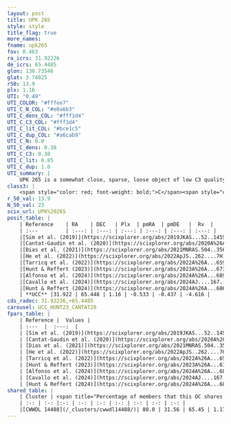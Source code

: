 ```yaml
---
layout: post
title: UPK 265
style: style
title_flag: true
more_names: 
fname: upk265
fov: 0.463
ra_icrs: 31.92226
de_icrs: 65.4485
glon: 130.73546
glat: 3.74825
r50: 13.9
plx: 1.16
UTI: "0.49"
UTI_COLOR: "#fffee7"
UTI_C_N_COL: "#e0a6b3"
UTI_C_dens_COL: "#fff1d4"
UTI_C_C3_COL: "#fff1d4"
UTI_C_lit_COL: "#bce1c5"
UTI_C_dup_COL: "#a6cab9"
UTI_C_N: 0.0
UTI_C_dens: 0.38
UTI_C_C3: 0.38
UTI_C_lit: 0.85
UTI_C_dup: 1.0
UTI_summary: |
    UPK 265 is a somewhat close, sparse, loose object of low C3 quality. It is well-studied in the literature. This object shares a large percentage of members with a later reported entry.<br><br><span style="color: #99180f; font-weight: bold;">Warning: </span>contains less than 25 stars with <i>P>0.5</i> estimated.
class3: |
    <span style="color: red; font-weight: bold;">C</span><span style="color: #FFC300; font-weight: bold;">B</span>
r_50_val: 13.9
N_50_val: 23
scix_url: UPK%20265
posit_table: |
    | Reference    | RA    | DEC   | Plx  | pmRA  | pmDE   |  Rv  |
    | :---         | :---: | :---: | :---: | :---: | :---: | :---: |
    |[Sim et al. (2019)](https://scixplorer.org/abs/2019JKAS...52..145S) | 31.735 | 65.461 | -- | -0.51 | -0.37 | -- |
    |[Cantat-Gaudin et al. (2020)](https://scixplorer.org/abs/2020A%26A...640A...1C) | 31.915 | 65.449 | 1.131 | -0.518 | -0.412 | -- |
    |[Dias et al. (2021)](https://scixplorer.org/abs/2021MNRAS.504..356D) | 32.029 | 65.43 | 1.135 | -0.52 | -0.39 | -- |
    |[He et al. (2022)](https://scixplorer.org/abs/2022ApJS..262....7H) | 31.642 | 65.476 | 1.16 | -0.542 | -0.424 | -- |
    |[Tarricq et al. (2022)](https://scixplorer.org/abs/2022A%26A...659A..59T) | 31.923 | 65.464 | 1.156 | -0.581 | -0.432 | -- |
    |[Hunt & Reffert (2023)](https://scixplorer.org/abs/2023A%26A...673A.114H) | 31.506 | 65.459 | 1.156 | -0.518 | -0.468 | -8.691 |
    |[Alfonso et al. (2024)](https://scixplorer.org/abs/2024A%26A...689A..18A) | 32.605 | 65.295 | 1.142 | -0.598 | -0.545 | -- |
    |[Cavallo et al. (2024)](https://scixplorer.org/abs/2024AJ....167...12C) | 32.179 | 65.425 | 1.154 | -- | -- | -- |
    |[Hunt & Reffert (2024)](https://scixplorer.org/abs/2024A%26A...686A..42H) | 31.506 | 65.459 | 1.156 | -0.518 | -0.468 | -8.691 |
    | **UCC** |31.922 | 65.448 | 1.16 | -0.533 | -0.437 | -4.616 | 
cds_radec: 31.92226,+65.4485
carousel: UCC_HUNT23_CANTAT20
fpars_table: |
    | Reference |  Values |
    | :---  |  :---:  |
    | [Sim et al. (2019)](https://scixplorer.org/abs/2019JKAS...52..145S) | `d_pc=864, log(age)=8.6` |
    | [Cantat-Gaudin et al. (2020)](https://scixplorer.org/abs/2020A%26A...640A...1C) | `AVNN=1.36, DMNN=9.75, AgeNN=7.94` |
    | [Dias et al. (2021)](https://scixplorer.org/abs/2021MNRAS.504..356D) | `Av=1.946, Dist=846, logage=7.42, [Fe/H]=-0.116` |
    | [He et al. (2022)](https://scixplorer.org/abs/2022ApJS..262....7H) | `A0=2.35, logAge=7.4` |
    | [Tarricq et al. (2022)](https://scixplorer.org/abs/2022A%26A...659A..59T) | `Dist=868, logAgeNN=7.97` |
    | [Hunt & Reffert (2023)](https://scixplorer.org/abs/2023A%26A...673A.114H) | `AV50=1.903, diffAV50=1.998, MOD50=9.553, logAge50=7.701` |
    | [Alfonso et al. (2024)](https://scixplorer.org/abs/2024A%26A...689A..18A) | `AV=1.35947, MOD=9.74998, logAge=8.06880, Z=-0.1159` |
    | [Cavallo et al. (2024)](https://scixplorer.org/abs/2024AJ....167...12C) | `AV50=2.07, dMod50=9.95, logAge50=7.83, [Fe/H]50=0.37` |
    | [Hunt & Reffert (2024)](https://scixplorer.org/abs/2024A%26A...686A..42H) | `MassJ=159.128` |
shared_table: |
    | Cluster | <span title="Percentage of members that this OC shares with the ones listed">%</span>   | RA   | DEC   | Plx   | pmRA  | pmDE  | Rv | UTI |
    | :-: | :-: |:-: | :-: | :-: | :-: | :-: | :-: | :-: |
    |[CWWDL 14488](/_clusters/cwwdl14488/)| 80.0 | 31.56 | 65.45 | 1.17 | -0.59 | -0.42 | 0.69 |0.08 |
---
```

